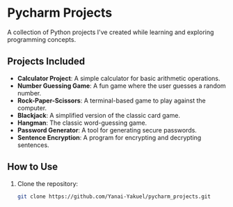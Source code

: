 # Pycharm Projects
A collection of Python projects I've created while learning and exploring programming concepts.

## Projects Included
- **Calculator Project**: A simple calculator for basic arithmetic operations.
- **Number Guessing Game**: A fun game where the user guesses a random number.
- **Rock-Paper-Scissors**: A terminal-based game to play against the computer.
- **Blackjack**: A simplified version of the classic card game.
- **Hangman**: The classic word-guessing game.
- **Password Generator**: A tool for generating secure passwords.
- **Sentence Encryption**: A program for encrypting and decrypting sentences.

## How to Use
1. Clone the repository:
   ```bash
   git clone https://github.com/Yanai-Yakuel/pycharm_projects.git
